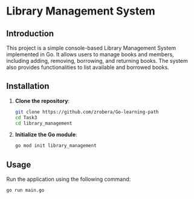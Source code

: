 # Library Management System

## Introduction

This project is a simple console-based Library Management System implemented in Go. It allows users to manage books and members, including adding, removing, borrowing, and returning books. The system also provides functionalities to list available and borrowed books.

## Installation

1. **Clone the repository**:

    ```sh
    git clone https://github.com/zrobera/Go-learning-path
    cd Task3
    cd library_management
    ```

2. **Initialize the Go module**:

    ```sh
    go mod init library_management
    ```

## Usage

Run the application using the following command:

```sh
go run main.go